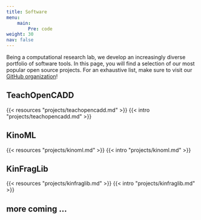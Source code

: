 ```yaml
---
title: Software
menu:
    main:
        Pre: code
weight: 30
nav: false
---
```


Being a computational research lab, we develop an increasingly diverse portfolio of software tools. In this page, you will find a selection of our most popular open source projects. For an exhaustive list, make sure to visit our <a href="https://github.com/volkamerlab" target="_blank" class="icon fa-github"> GitHub organization</a>!

## TeachOpenCADD

{{< resources "projects/teachopencadd.md" >}}
{{< intro "projects/teachopencadd.md" >}}

## KinoML

{{< resources "projects/kinoml.md" >}}
{{< intro "projects/kinoml.md" >}}

## KinFragLib

{{< resources "projects/kinfraglib.md" >}}
{{< intro "projects/kinfraglib.md" >}}

## more coming ...